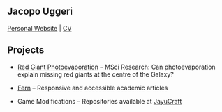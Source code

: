 ## Jacopo Uggeri
[Personal Website](https://jacopouggeri.github.io) | [CV](https://jacopouggeri.github.io/a4cv/)

## Projects
- [Red Giant Photoevaporation](https://github.com/jacopouggeri/red_giant_photoevaporation) – MSci Research: Can photoevaporation explain missing red giants at the centre of the Galaxy?
- [Fern](https://github.com/jacopouggeri/fern) – Responsive and accessible academic articles

- Game Modifications – Repositories available at [JayuCraft](https://github.com/jayucraft)
